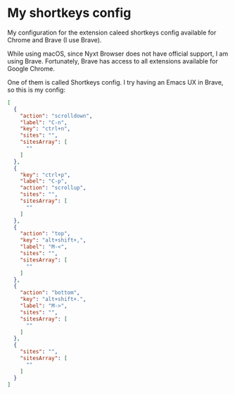 # My shortkeys config

My configuration for the extension caleed shortkeys config available for Chrome and Brave (I use Brave).

While using macOS, since Nyxt Browser does not have official support, I am using Brave. Fortunately, Brave has access to all extensions available for Google Chrome.

One of them is called Shortkeys config. I try having an Emacs UX in Brave, so this is my config:

```json
[
  {
    "action": "scrolldown",
    "label": "C-n",
    "key": "ctrl+n",
    "sites": "",
    "sitesArray": [
      ""
    ]
  },
  {
    "key": "ctrl+p",
    "label": "C-p",
    "action": "scrollup",
    "sites": "",
    "sitesArray": [
      ""
    ]
  },
  {
    "action": "top",
    "key": "alt+shift+,",
    "label": "M-<",
    "sites": "",
    "sitesArray": [
      ""
    ]
  },
  {
    "action": "bottom",
    "key": "alt+shift+.",
    "label": "M->",
    "sites": "",
    "sitesArray": [
      ""
    ]
  },
  {
    "sites": "",
    "sitesArray": [
      ""
    ]
  }
]
````
